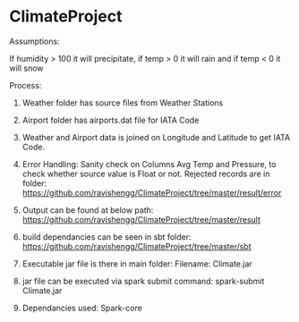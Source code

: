 # ClimateProject

Assumptions:

If humidity > 100 it will precipitate, if temp > 0 it will rain and if temp < 0 it will snow

Process:
1. Weather folder has source files from Weather Stations
2. Airport folder has airports.dat file for IATA Code
3. Weather and Airport data is joined on Longitude and Latitude to get IATA Code.
4. Error Handling: Sanity check on Columns Avg Temp and Pressure, to check whether source value is Float or not.
   Rejected records are in folder: https://github.com/ravishengg/ClimateProject/tree/master/result/error
   
5. Output can be found at below path: https://github.com/ravishengg/ClimateProject/tree/master/result
6. build dependancies can be seen in sbt folder: https://github.com/ravishengg/ClimateProject/tree/master/sbt

7. Executable jar file is there in main folder: Filename: Climate.jar

8. jar file can be executed via spark submit command:
spark-submit Climate.jar

9. Dependancies used: Spark-core
